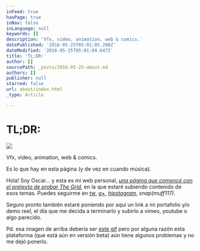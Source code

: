 ```yaml
---
inFeed: true
hasPage: true
inNav: false
inLanguage: null
keywords: []
description: 'Vfx, video, animation, web & comics.'
datePublished: '2016-05-25T05:01:05.208Z'
dateModified: '2016-05-25T05:01:04.647Z'
title: 'TL;DR:'
author: []
sourcePath: _posts/2016-05-25-about.md
authors: []
publisher: null
starred: false
url: about/index.html
_type: Article

---
```

# TL;DR:
![](https://the-grid-user-content.s3-us-west-2.amazonaws.com/9f7dedac-ed3d-4f53-a1b1-95e3d2b3f16d.jpg)

Vfx, video, animation, web & comics.

Es lo que hay en esta página (y de vez en cuando música).

Hola! Soy Oscar... y esta es mi web personal, _[una página que comencé con el pretexto de probar The Grid][0],_ en la que estaré subiendo contenido de esos temas. Puedes seguirme en _[tw][1]_, [_g+_][2], _[hipstagram][3]_, _snap(muff117)_.

Seguro pronto también estaré poniendo por aquí un link a mi portafolio y/o demo reel, el día que me decida a terminarlo y subirlo a vimeo, youtube o algo parecido.

Pd. esa imagen de arriba debería ser [este gif][4] pero por alguna razón esta plataforma (que está aún en versión beta) aún tiene algunos problemas y no me dejó ponerlo.

[0]: http://vfx.rocks/webs-que-se-construyen-solas/
[1]: https://twitter.com/muffin117
[2]: https://plus.google.com/+OscarFuentes
[3]: https://www.instagram.com/muffin117/
[4]: http://giphy.com/gifs/cat-light-actually-4MXDXhmc7aHMk